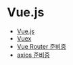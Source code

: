 # Vue.js 

- [Vue.js](https://github.com/hanna7582/vue-test/blob/gh-pages/vuejs.md)
- [Vuex](https://github.com/hanna7582/vue-test/blob/gh-pages/vuex.md)
- [Vue Router 준비중]()
- [axios 준비중]()
